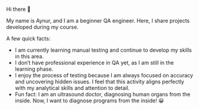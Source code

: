 Hi there 👋

My name is Aynur, and I am a beginner QA engineer. Here, I share projects developed during my course.

A few quick facts:
- I am currently learning manual testing and continue to develop my skills in this area.
- I don’t have professional experience in QA yet, as I am still in the learning phase.
- I enjoy the process of testing because I am always focused on accuracy and uncovering hidden issues. I feel that this activity aligns perfectly with my analytical skills and attention to detail.
- Fun fact: I am an ultrasound doctor, diagnosing human organs from the inside. Now, I want to diagnose programs from the inside! 😀
